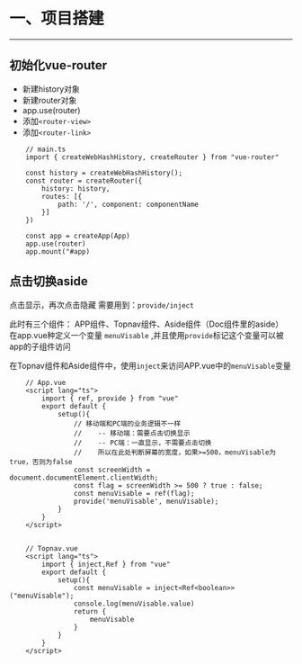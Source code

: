 # 一、项目搭建
------------------
## 初始化vue-router  

* 新建history对象
* 新建router对象
* app.use(router)
* 添加`<router-view>`
* 添加`<router-link>`

```
    // main.ts
    import { createWebHashHistory, createRouter } from "vue-router"

    const history = createWebHashHistory();
    const router = createRouter({
        history: history,
        routes: [{
            path: '/', component: componentName
        }]
    })

    const app = createApp(App)
    app.use(router)
    app.mount("#app)
```



## 点击切换aside  

点击显示，再次点击隐藏
需要用到：`provide/inject`

此时有三个组件： APP组件、Topnav组件、Aside组件（Doc组件里的aside）
在app.vue种定义一个变量  `menuVisable` ,并且使用`provide`标记这个变量可以被app的子组件访问

在Topnav组件和Aside组件中，使用`inject`来访问APP.vue中的`menuVisable`变量

```
    // App.vue
    <script lang="ts">
        import { ref, provide } from "vue"
        export default {
            setup(){
                // 移动端和PC端的业务逻辑不一样
                //    -- 移动端：需要点击切换显示
                //    -- PC端：一直显示，不需要点击切换
                //    所以在此处判断屏幕的宽度，如果>=500，menuVisable为true，否则为false
                const screenWidth = document.documentElement.clientWidth;
                const flag = screenWidth >= 500 ? true : false;
                const menuVisable = ref(flag);
                provide('menuVisable', menuVisable);
            }
        }
    </script>


    // Topnav.vue
    <script lang="ts">
        import { inject,Ref } from "vue"
        export default {
            setup(){
                const menuVisable = inject<Ref<boolean>>("menuVisable");
                console.log(menuVisable.value)
                return {
                    menuVisable
                }
            }
        }
    </script>

```
